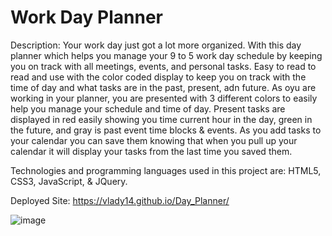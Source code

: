 # Work Day Planner

Description: Your work day just got a lot more organized. With this day planner which helps you manage your 9 to 5 work day schedule by keeping you on track with all meetings, events, and personal tasks. Easy to read to read and use with the color coded display to keep you on track with the time of day and what tasks are in the past, present, adn future. As oyu are working in your planner, you are presented with 3 different colors to easily help you manage your schedule and time of day. Present tasks are displayed in red easily showing you time current hour in the day, green in the future, and gray is past event time blocks & events. As you add tasks to your calendar you can save them knowing that when you pull up your calendar it will display your tasks from the last time you saved them.

Technologies and programming languages used in this project are: HTML5, CSS3, JavaScript, & JQuery.

Deployed Site: https://vlady14.github.io/Day_Planner/

![image](https://user-images.githubusercontent.com/71519918/98611258-35172180-22b7-11eb-9626-367e6faea074.png)